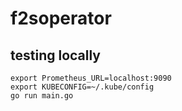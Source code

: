 # f2soperator

## testing locally

```
export Prometheus_URL=localhost:9090
export KUBECONFIG=~/.kube/config
go run main.go
```